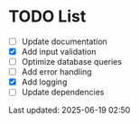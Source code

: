 # TODO List

- [ ] Update documentation
- [x] Add input validation
- [ ] Optimize database queries
- [ ] Add error handling
- [x] Add logging
- [ ] Update dependencies

Last updated: 2025-06-19 02:50
